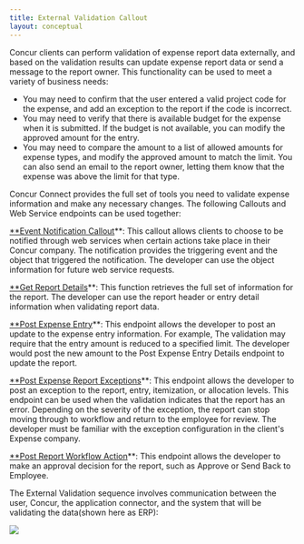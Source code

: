 ```yaml
---
title: External Validation Callout 
layout: conceptual
---
```





Concur clients can perform validation of expense report data externally, and based on the validation results can update expense report data or send a message to the report owner. This functionality can be used to meet a variety of business needs:

* You may need to confirm that the user entered a valid project code for the expense, and add an exception to the report if the code is incorrect.
* You may need to verify that there is available budget for the expense when it is submitted. If the budget is not available, you can modify the approved amount for the entry.
* You may need to compare the amount to a list of allowed amounts for expense types, and modify the approved amount to match the limit. You can also send an email to the report owner, letting them know that the expense was above the limit for that type.

Concur Connect provides the full set of tools you need to validate expense information and make any necessary changes. The following Callouts and Web Service endpoints can be used together:

[**Event Notification Callout][1]**: This callout allows clients to choose to be notified through web services when certain actions take place in their Concur company. The notification provides the triggering event and the object that triggered the notification. The developer can use the object information for future web service requests.

[**Get Report Details][2]**: This function retrieves the full set of information for the report. The developer can use the report header or entry detail information when validating report data.

[**Post Expense Entry][3]**: This endpoint allows the developer to post an update to the expense entry information. For example, The validation may require that the entry amount is reduced to a specified limit. The developer would post the new amount to the Post Expense Entry Details endpoint to update the report.

[**Post Expense Report Exceptions][4]**: This endpoint allows the developer to post an exception to the report, entry, itemization, or allocation levels. This endpoint can be used when the validation indicates that the report has an error. Depending on the severity of the exception, the report can stop moving through to workflow and return to the employee for review. The developer must be familiar with the exception configuration in the client's Expense company.

[**Post Report Workflow Action][5]**: This endpoint allows the developer to make an approval decision for the report, such as Approve or Send Back to Employee.

The External Validation sequence involves communication between the user, Concur, the application connector, and the system that will be validating the data(shown here as ERP):

![][6]



[1]: https://developer.concur.com/callouts/event-notification
[2]: https://developer.concur.com/node/487#reportdetails
[3]: https://developer.concur.com/expense-report/expense-entry-resource/post-entries
[4]: https://developer.concur.com/node/490#postreportexception
[5]: https://developer.concur.com/node/490#postreportworkflow
[6]: https://developer.concur.com/sites/default/files/EVDiagram_small.png

